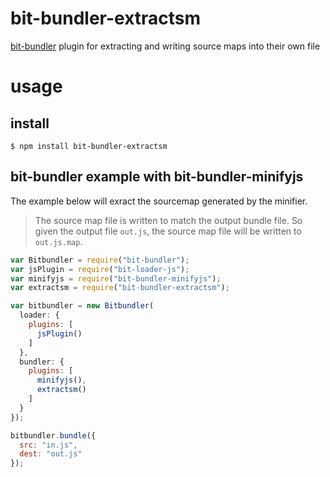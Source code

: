 # bit-bundler-extractsm
[bit-bundler](https://github.com/MiguelCastillo/bit-bundler) plugin for extracting and writing source maps into their own file

# usage

## install

```
$ npm install bit-bundler-extractsm
```

## bit-bundler example with bit-bundler-minifyjs

The example below will exract the sourcemap generated by the minifier.

> The source map file is written to match the output bundle file. So given the output file `out.js`, the source map file will be written to `out.js.map`.

``` javascript
var Bitbundler = require("bit-bundler");
var jsPlugin = require("bit-loader-js");
var minifyjs = require("bit-bundler-minifyjs");
var extractsm = require("bit-bundler-extractsm");

var bitbundler = new Bitbundler(
  loader: {
    plugins: [
      jsPlugin()
    ]
  },
  bundler: {
    plugins: [
      minifyjs(),
      extractsm()
    ]
  }
});

bitbundler.bundle({
  src: "in.js",
  dest: "out.js"
});
```

